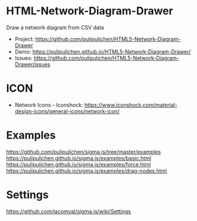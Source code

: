 # HTML-Network-Diagram-Drawer
Draw a network diagram from CSV data

- Project: https://github.com/pulipulichen/HTML5-Network-Diagram-Drawer
- Demo: https://pulipulichen.github.io/HTML5-Network-Diagram-Drawer/
- Issues: https://github.com/pulipulichen/HTML5-Network-Diagram-Drawer/issues

# ICON
- Network Icons - Iconshock: https://www.iconshock.com/material-design-icons/general-icons/network-icon/

# Examples
https://github.com/pulipulichen/sigma.js/tree/master/examples
https://pulipulichen.github.io/sigma.js/examples/basic.html
https://pulipulichen.github.io/sigma.js/examples/force.html
https://pulipulichen.github.io/sigma.js/examples/drag-nodes.html

# Settings
https://github.com/jacomyal/sigma.js/wiki/Settings